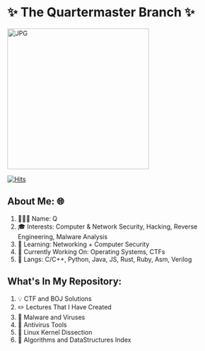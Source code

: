 # ✨ The Quartermaster Branch ✨ 

<img align="center" alt="JPG" src=https://user-images.githubusercontent.com/129717137/229432045-35d6883f-3bd4-48f0-a60d-c6b8a72ee4d5.jpg width="320" height="318" />

[![Hits](https://hits.seeyoufarm.com/api/count/incr/badge.svg?url=https%3A%2F%2Fgithub.com%2Fyoonbot8&count_bg=%2379C83D&title_bg=%23555555&icon=&icon_color=%23E7E7E7&title=hits&edge_flat=false)](https://hits.seeyoufarm.com)

## About Me: 🌐

1. 👨🏻‍💻 Name: Q 
2. 🎓 Interests: Computer & Network Security, Hacking, Reverse Engineering, Malware Analysis
3. :seedling: Learning: Networking + Computer Security 
4. 🦾 Currently Working On: Operating Systems, CTFs
5. 🎲 Langs: C/C++, Python, Java, JS, Rust, Ruby, Asm, Verilog 

## What's In My Repository:

1. 💡 CTF and BOJ Solutions
2. ✏️ Lectures That I Have Created
3. 👾 Malware and Viruses
4. 💊 Antivirus Tools 
5. 🐸 Linux Kernel Dissection 
6. 📖 Algorithms and DataStructures Index

